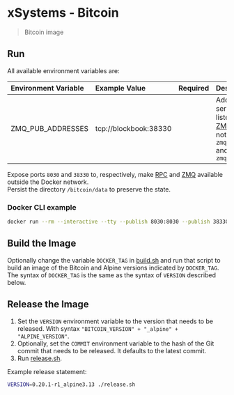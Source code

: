# xSystems - Bitcoin

> Bitcoin image


## Run

All available environment variables are:

| Environment Variable | Example Value         | Required | Description                                                                                                   |
| :------------------- | :-------------------- | :------: | :------------------------------------------------------------------------------------------------------------ |
| ZMQ_PUB_ADDRESSES    | tcp://blockbook:38330 |          | Addresses of services listening for the [ZMQ][bitcoind-zmq] notifications `zmqpubhashtx` and `zmqpubhashblock` |

Expose ports `8030` and `38330` to, respectively, make [RPC][bitcoind-rpc] and [ZMQ][bitcoind-zmq] available outside the Docker network.  
Persist the directory `/bitcoin/data` to preserve the state.


### Docker CLI example

```sh
docker run --rm --interactive --tty --publish 8030:8030 --publish 38330:38330 --volume bitcoin-data:/bitcoin/data --env ZMQ_PUB_ADDRESSES="tcp://blockbook:38330" xsystems/bitcoin:0.20.1-r1_alpine3.13
```


## Build the Image

Optionally change the variable `DOCKER_TAG` in [build.sh](build.sh) and run that script to build an image of the Bitcoin and Alpine versions indicated by `DOCKER_TAG`.
The syntax of `DOCKER_TAG` is the same as the syntax of `VERSION` described below.


## Release the Image

1. Set the `VERSION` environment variable to the version that needs to be released. With syntax `"BITCOIN_VERSION" + "_alpine" + "ALPINE_VERSION"`.
2. Optionally, set the `COMMIT` environment variable to the hash of the Git commit that needs to be released. It defaults to the latest commit.
3. Run [release.sh](release.sh).

Example release statement:

```sh
VERSION=0.20.1-r1_alpine3.13 ./release.sh
```

[bitcoind-rpc]: https://github.com/bitcoin/bitcoin/blob/master/doc/JSON-RPC-interface.md "bitcoind RPC"
[bitcoind-zmq]: https://github.com/bitcoin/bitcoin/blob/master/doc/zmq.md "bitcoind ZMQ"
